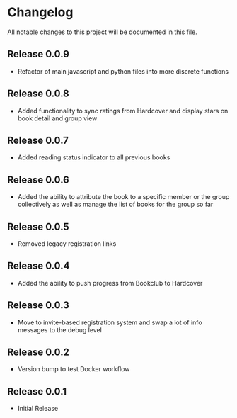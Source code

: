 # Changelog

All notable changes to this project will be documented in this file.

## Release 0.0.9
- Refactor of main javascript and python files into more discrete functions

## Release 0.0.8
- Added functionality to sync ratings from Hardcover and display stars on book detail and group view

## Release 0.0.7
- Added reading status indicator to all previous books

## Release 0.0.6
- Added the ability to attribute the book to a specific member or the group collectively as well as manage the list of books for the group so far

## Release 0.0.5
- Removed legacy registration links

## Release 0.0.4

- Added the ability to push progress from Bookclub to Hardcover

## Release 0.0.3

- Move to invite-based registration system and swap a lot of info messages to the debug level

## Release 0.0.2

- Version bump to test Docker workflow

## Release 0.0.1

- Initial Release
